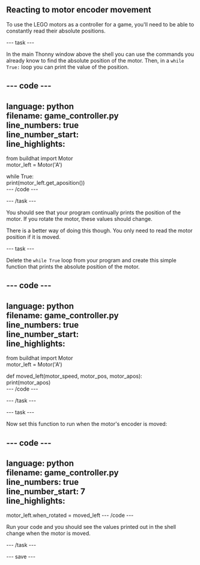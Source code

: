 ## Reacting to motor encoder movement

To use the LEGO motors as a controller for a game, you'll need to be able to constantly read their absolute positions.

--- task ---

In the main Thonny window above the shell you can use the commands you already know to find the absolute position of the motor. Then, in a `while True:` loop you can print the value of the position.

--- code ---
---
language: python   
filename: game_controller.py   
line_numbers: true   
line_number_start:   
line_highlights:    
---
from buildhat import Motor   
motor_left = Motor('A')   

while True:   
    print(motor_left.get_aposition())   
--- /code ---

--- /task ---

You should see that your program continually prints the position of the motor. If you rotate the motor, these values should change.

There is a better way of doing this though. You only need to read the motor position if it is moved.

--- task ---

Delete the `while True` loop from your program and create this simple function that prints the absolute position of the motor.

--- code ---
---
language: python   
filename: game_controller.py   
line_numbers: true   
line_number_start:   
line_highlights:   
---
from buildhat import Motor   
motor_left = Motor('A')   


def moved_left(motor_speed, motor_pos, motor_apos):   
    print(motor_apos)   
--- /code ---

--- /task ---

--- task ---

Now set this function to run when the motor's encoder is moved:

--- code ---
---
language: python   
filename: game_controller.py   
line_numbers: true   
line_number_start: 7   
line_highlights:    
---


motor_left.when_rotated = moved_left
--- /code ---

Run your code and you should see the values printed out in the shell change when the motor is moved.

--- /task ---

--- save ---
